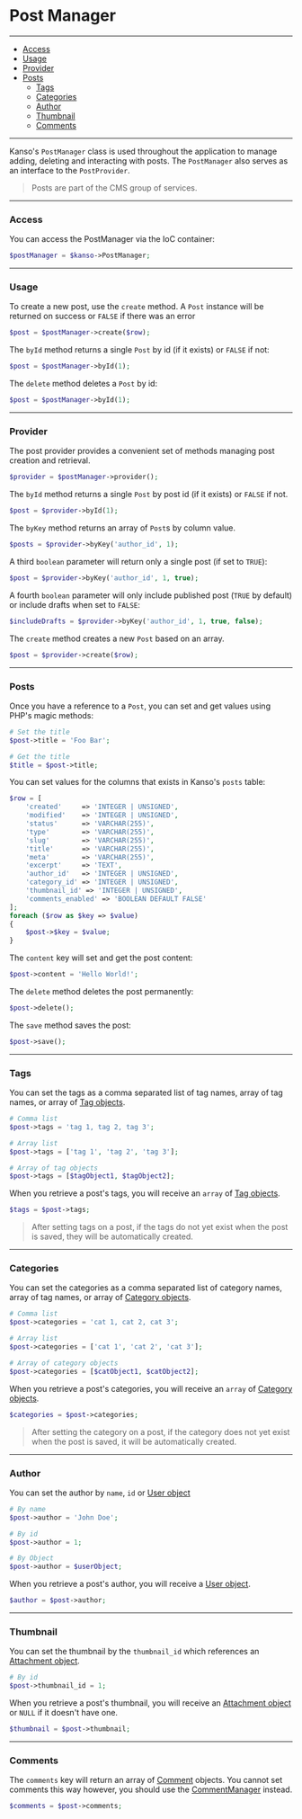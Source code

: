 # Post Manager

--------------------------------------------------------

- [Access](#access)
- [Usage](#usage)
- [Provider](#provider)
- [Posts](#posts)
    - [Tags](#tags)
    - [Categories](#categories)
    - [Author](#author)
    - [Thumbnail](#thumbnail)
    - [Comments](#comments)

--------------------------------------------------------

Kanso's `PostManager` class is used throughout the application to manage adding, deleting and interacting with posts. The `PostManager` also serves as an interface to the `PostProvider`.

> Posts are part of the CMS group of services.

--------------------------------------------------------

### Access

You can access the PostManager via the IoC container:
```php
$postManager = $kanso->PostManager;
```

--------------------------------------------------------

### Usage

To create a new post, use the `create` method. A `Post` instance will be returned on success or `FALSE` if there was an error
```php
$post = $postManager->create($row);
```

The `byId` method returns a single `Post` by id (if it exists) or `FALSE` if not:
```php
$post = $postManager->byId(1);
```

The `delete` method deletes a `Post` by id:
```php
$post = $postManager->byId(1);
```

--------------------------------------------------------

### Provider

The post provider provides a convenient set of methods managing post creation and retrieval.

```php
$provider = $postManager->provider();
```

The `byId` method returns a single `Post` by post id (if it exists) or `FALSE` if not.

```php
$post = $provider->byId(1);
```

The `byKey` method returns an array of `Post`s by column value.
```php
$posts = $provider->byKey('author_id', 1);
```

A third `boolean` parameter will return only a single post (if set to `TRUE`):
```php
$post = $provider->byKey('author_id', 1, true);
```

A fourth `boolean` parameter will only include published post (`TRUE` by default) or include drafts when set to `FALSE`:
```php
$includeDrafts = $provider->byKey('author_id', 1, true, false);
```

The `create` method creates a new `Post` based on an array.

```php
$post = $provider->create($row);
```

--------------------------------------------------------

### Posts

Once you have a reference to a `Post`, you can set and get values using PHP's magic methods:
```php
# Set the title
$post->title = 'Foo Bar';

# Get the title
$title = $post->title;
```

You can set values for the columns that exists in Kanso's `posts` table:
```php
$row = [
    'created'     => 'INTEGER | UNSIGNED',
    'modified'    => 'INTEGER | UNSIGNED',
    'status'      => 'VARCHAR(255)',
    'type'        => 'VARCHAR(255)',
    'slug'        => 'VARCHAR(255)',
    'title'       => 'VARCHAR(255)',
    'meta'        => 'VARCHAR(255)',
    'excerpt'     => 'TEXT',
    'author_id'   => 'INTEGER | UNSIGNED',
    'category_id' => 'INTEGER | UNSIGNED',
    'thumbnail_id' => 'INTEGER | UNSIGNED',
    'comments_enabled' => 'BOOLEAN DEFAULT FALSE'
];
foreach ($row as $key => $value)
{
    $post->$key = $value;
}
```

The `content` key will set and get the post content:
```php
$post->content = 'Hello World!';
```

The `delete` method deletes the post permanently:
```php
$post->delete();
```

The `save` method saves the post:
```php
$post->save();
```

--------------------------------------------------------

### Tags

You can set the tags as a comma separated list of tag names, array of tag names, or array of [Tag objects](/posts/tags).

```php
# Comma list
$post->tags = 'tag 1, tag 2, tag 3';

# Array list
$post->tags = ['tag 1', 'tag 2', 'tag 3'];

# Array of tag objects
$post->tags = [$tagObject1, $tagObject2];
```

When you retrieve a post's tags, you will receive an `array` of [Tag objects](/posts/tags).

```php
$tags = $post->tags;
```

> After setting tags on a post, if the tags do not yet exist when the post is saved, they will be automatically created.

--------------------------------------------------------

### Categories

You can set the categories as a comma separated list of category names, array of tag names, or array of [Category objects](/posts/categories).

```php
# Comma list
$post->categories = 'cat 1, cat 2, cat 3';

# Array list
$post->categories = ['cat 1', 'cat 2', 'cat 3'];

# Array of category objects
$post->categories = [$catObject1, $catObject2];
```

When you retrieve a post's categories, you will receive an `array` of [Category objects](/posts/categories).

```php
$categories = $post->categories;
```

> After setting the category on a post, if the category does not yet exist when the post is saved, it will be automatically created.

--------------------------------------------------------

### Author

You can set the author by `name`, `id` or [User object](/users/users)

```php
# By name
$post->author = 'John Doe';

# By id
$post->author = 1;

# By Object
$post->author = $userObject;
```

When you retrieve a post's author, you will receive a [User object](/users/users).

```php
$author = $post->author;
```

--------------------------------------------------------

### Thumbnail

You can set the thumbnail by the `thumbnail_id` which references an [Attachment object](/media/attachment).

```php
# By id
$post->thumbnail_id = 1;
```

When you retrieve a post's thumbnail, you will receive an [Attachment object](/media/attachment) or `NULL` if it doesn't have one.

```php
$thumbnail = $post->thumbnail;
```

--------------------------------------------------------

### Comments

The `comments` key will return an array of [Comment](/comments/comments/) objects. You cannot set comments this way however, you should use the [CommentManager](/comments/comments/) instead.

```php
$comments = $post->comments;
```